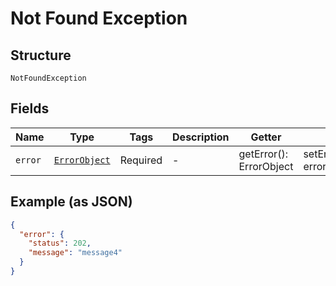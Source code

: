 
# Not Found Exception

## Structure

`NotFoundException`

## Fields

| Name | Type | Tags | Description | Getter | Setter |
|  --- | --- | --- | --- | --- | --- |
| `error` | [`ErrorObject`](../../doc/models/error-object.md) | Required | - | getError(): ErrorObject | setError(ErrorObject error): void |

## Example (as JSON)

```json
{
  "error": {
    "status": 202,
    "message": "message4"
  }
}
```

